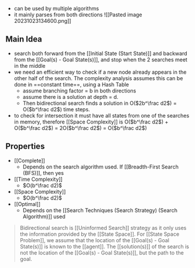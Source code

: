 - can be used by multiple algorithms
- it mainly parses from both directions
![[Pasted image 20231023134600.png]]

## Main Idea
- search both forward from the [[Initial State (Start State)]] and backward from the [[Goal(s) - Goal State(s)]], and stop when the 2 searches meet in the middle
- we need an efficient way to check if a new node already appears in the other half of the search. The complexity analysis assumes this can be done in ==constant time==, using a Hash Table
	- assume branching factor = b in both directions
	- assume there is a solution at depth = d. 
	- Then bidirectional search finds a solution in O($2b^\frac d2$) = O($b^\frac d2$) time steps.
- to check for intersection it must have all states from one of the searches in memory, therefore [[Space Complexity]] is O($b^\frac d2$) + O($b^\frac d2$) = 2O($b^\frac d2$) = O($b^\frac d2$)

## Properties
- [[Complete]]
    - Depends on the search algorithm used. If [[Breadth-First Search (BFS)]], then yes
- [[Time Complexity]]
    - $O(b^\frac d2)$
- [[Space Complexity]]
    -  $O(b^\frac d2)$
- [[Optimal]]
    - Depends on the [[Search Techniques (Search Strategy) (Search Algorithm)]] used

>Bidirectional search is [[Uninformed Search]] strategy as it only uses the information provided by the [[State Space]]. 
>For [[State Space Problem]], we assume that the location of the [[Goal(s) - Goal State(s)]] is known to the [[agent]]. The [[solution(s)]] of the search is not the location of the [[Goal(s) - Goal State(s)]], but the path to the goal.